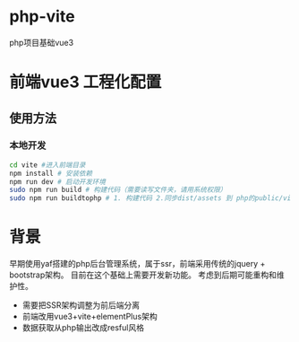 # php-vite
php项目基础vue3
# 前端vue3 工程化配置
## 使用方法
### 本地开发
```sh
cd vite #进入前端目录
npm install # 安装依赖
npm run dev # 启动开发环境
sudo npm run build # 构建代码（需要读写文件夹，请用系统权限）
sudo npm run buildtophp # 1. 构建代码 2.同步dist/assets 到 php的public/vite/assets， 同步dist/*.html 到 test/*.phtml（需要读写文件夹，请用系统权限）
```

# 背景
早期使用yaf搭建的php后台管理系统，属于ssr，前端采用传统的jquery + bootstrap架构。
目前在这个基础上需要开发新功能。
考虑到后期可能重构和维护性。 
- 需要把SSR架构调整为前后端分离
- 前端改用vue3+vite+elementPlus架构
- 数据获取从php输出改成resful风格

